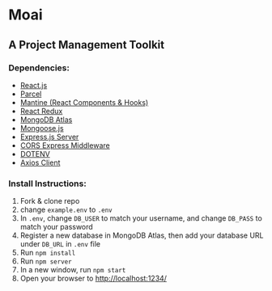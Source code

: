 # Moai

## A Project Management Toolkit

### Dependencies:
* [React.js](https://reactjs.org/)
* [Parcel](https://parceljs.org/)
* [Mantine (React Components & Hooks)](https://github.com/mantinedev/mantine)
* [React Redux](https://react-redux.js.org/)
* [MongoDB Atlas](https://www.mongodb.com/cloud/atlas)
* [Mongoose.js](https://mongoosejs.com/docs/2.7.x/index.html)
* [Express.js Server](https://expressjs.com/)
* [CORS Express Middleware](https://www.npmjs.com/package/cors)
* [DOTENV](https://www.npmjs.com/package/dotenv)
* [Axios Client](https://github.com/axios/axios)

### Install Instructions:
1. Fork & clone repo
1. change `example.env` to `.env`
1. In `.env`, change `DB_USER` to match your username, and change `DB_PASS` to match your password
1. Register a new database in MongoDB Atlas, then add your database URL under `DB_URL` in `.env` file 
1. Run `npm install`
1. Run `npm server`
1. In a new window, run `npm start`
1. Open your browser to [http://localhost:1234/](http://localhost:1234/)
